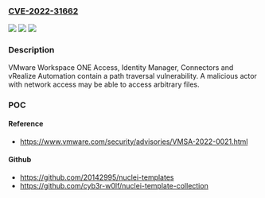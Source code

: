 ### [CVE-2022-31662](https://cve.mitre.org/cgi-bin/cvename.cgi?name=CVE-2022-31662)
![](https://img.shields.io/static/v1?label=Product&message=VMware%20Workspace%20ONE%20Access%2C%20Access%20Connector%2C%20Identity%20Manager%2C%20vIDM%20Connector%20and%20vRealize%20Automation&color=blue)
![](https://img.shields.io/static/v1?label=Version&message=Workspace%20One%20Access%20(21.08.0.1%20%26%2021.08.0.0)%2C%20Access%20Connector%20(21.08.0.1%2C%2021.08.0.0%2C%2022.05)%2C%20Identity%20Manager%20(vIDM)%20(3.3.6%2C%203.3.5%20%26%203.3.4)%2C%20vIDM%20Connector%20(3.3.6%2C%203.3.5%2C%203.3.4)%2C%20and%20vRealize%20Automation%207.6%20&color=brightgreen)
![](https://img.shields.io/static/v1?label=Vulnerability&message=VMware%20Workspace%20ONE%20Access%2C%20Identity%20Manager%2C%20Connectors%20and%20vRealize%20Automation%20contain%20a%20path%20traversal%20vulnerability.&color=brightgreen)

### Description

VMware Workspace ONE Access, Identity Manager, Connectors and vRealize Automation contain a path traversal vulnerability. A malicious actor with network access may be able to access arbitrary files.

### POC

#### Reference
- https://www.vmware.com/security/advisories/VMSA-2022-0021.html

#### Github
- https://github.com/20142995/nuclei-templates
- https://github.com/cyb3r-w0lf/nuclei-template-collection

